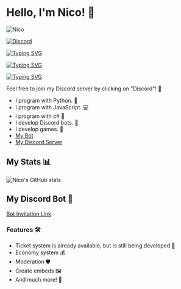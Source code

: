 # Hello, I'm Nico! 👋

![Nico](https://discord.c99.nl/widget/theme-4/817435791079768105.png)

[![Discord](https://img.shields.io/discord/1217082356175863908?style=for-the-badge&logo=Discord&logoColor=white&label=Discord&color=blue)](https://discord.gg/KMs7TWypSw)

[![Typing SVG](https://readme-typing-svg.demolab.com?font=Fira+Code&pause=1000&width=435&lines=Jinxex;Discord+Bot+Developer;Python+Developer)](https://git.io/typing-svg)

[![Typing SVG](https://readme-typing-svg.demolab.com?font=Fira+Code&pause=1000&width=435&lines=Jinxex;Discord+Bot+Developer;JavaScript+Developer)](https://git.io/typing-svg)

[![Typing SVG](https://readme-typing-svg.demolab.com?font=Fira+Code&pause=1000&width=435&lines=Jinxex;Games+Developer;c#+Developer)](https://git.io/typing-svg)

Feel free to join my Discord server by clicking on "Discord"! 🚀

- I program with Python. 🐍
- I program with JavaScript. 💻
- i program with c# 🐨
- I develop Discord bots. 🤖
- I develop games. 🤖
- [My Bot](https://discord.com/oauth2/authorize?client_id=1231892426331787374&permissions=564069147893846&scope=bot)
- [My Discord Server](https://discord.gg/KMs7TWypSw)

## My Stats 📊

![Nico's GitHub stats](https://github-readme-stats.vercel.app/api?username=Jinxex&show_icons=true&theme=dracula)

## My Discord Bot 🤖

[Bot Invitation Link](https://discord.com/oauth2/authorize?client_id=1231892426331787374&permissions=564069147893846&scope=bot)

### Features 🛠️

- Ticket system is already available, but is still being developed 🎫
- Economy system 💰
- Moderation 🛡️
- Create embeds 🖼️
- And much more! 🚀
